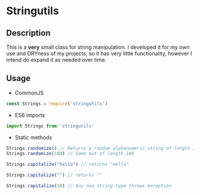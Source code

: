# Stringutils

## Description 

This is a **very** small class for string manipulation. I developed it for my own use and DRYness of my projects, so it has very little functionality, however I intend do expand it as needed over time.

## Usage

- CommonJS
```javascript
const Strings = require('stringutils')
```

- ES6 imports
```javascript
import Strings from 'stringutils'
```

- Static methods
```javascript
Strings.randomize() // Returns a random alphanumeric string of length 10
Strings.randomize(100) // Same but of length 100

Strings.capitalize("hello") // returns "Hello"

Strings.capitalize("") // returns ""

Strings.capitalize(10) // Any non string type throws exception
```